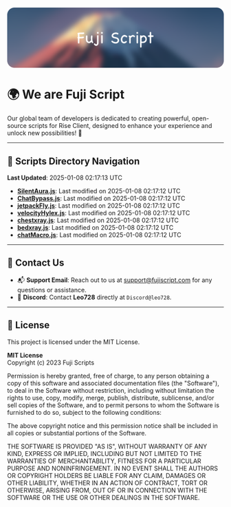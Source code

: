 ![Banner](.github/b.webp)

# 🌍 **We are Fuji Script**

Our global team of developers is dedicated to creating powerful, open-source scripts for Rise Client, designed to enhance your experience and unlock new possibilities! 🌟

---
<!-- SCRIPTS_NAVIGATION_START -->
## 📂 **Scripts Directory Navigation**

**Last Updated**: 2025-01-08 02:17:13 UTC

- **[SilentAura.js](scripts/SilentAura.js)**: Last modified on 2025-01-08 02:17:12 UTC
- **[ChatBypass.js](scripts/ChatBypass.js)**: Last modified on 2025-01-08 02:17:12 UTC
- **[jetpackFly.js](scripts/jetpackFly.js)**: Last modified on 2025-01-08 02:17:12 UTC
- **[velocityHylex.js](scripts/velocityHylex.js)**: Last modified on 2025-01-08 02:17:12 UTC
- **[chestxray.js](scripts/chestxray.js)**: Last modified on 2025-01-08 02:17:12 UTC
- **[bedxray.js](scripts/bedxray.js)**: Last modified on 2025-01-08 02:17:12 UTC
- **[chatMacro.js](scripts/chatMacro.js)**: Last modified on 2025-01-08 02:17:12 UTC

<!-- SCRIPTS_NAVIGATION_END -->

---

## 💬 **Contact Us**  
- 📬 **Support Email**: Reach out to us at [support@fujiscript.com](mailto:support@fujiscript.com) for any questions or assistance.  
- 💬 **Discord**: Contact **Leo728** directly at `Discord@leo728`.

---

## 📜 **License**

This project is licensed under the MIT License.  

**MIT License**  
Copyright (c) 2023 Fuji Scripts  

Permission is hereby granted, free of charge, to any person obtaining a copy of this software and associated documentation files (the "Software"), to deal in the Software without restriction, including without limitation the rights to use, copy, modify, merge, publish, distribute, sublicense, and/or sell copies of the Software, and to permit persons to whom the Software is furnished to do so, subject to the following conditions:  

The above copyright notice and this permission notice shall be included in all copies or substantial portions of the Software.  

THE SOFTWARE IS PROVIDED "AS IS", WITHOUT WARRANTY OF ANY KIND, EXPRESS OR IMPLIED, INCLUDING BUT NOT LIMITED TO THE WARRANTIES OF MERCHANTABILITY, FITNESS FOR A PARTICULAR PURPOSE AND NONINFRINGEMENT. IN NO EVENT SHALL THE AUTHORS OR COPYRIGHT HOLDERS BE LIABLE FOR ANY CLAIM, DAMAGES OR OTHER LIABILITY, WHETHER IN AN ACTION OF CONTRACT, TORT OR OTHERWISE, ARISING FROM, OUT OF OR IN CONNECTION WITH THE SOFTWARE OR THE USE OR OTHER DEALINGS IN THE SOFTWARE.  
